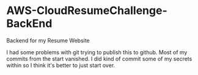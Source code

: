 # AWS-CloudResumeChallenge-BackEnd

Backend for my Resume Website

I had some problems with git trying to publish this to github. Most of my commits from the start vanished. I did kind of commit some of my secrets within
so I think it's better to just start over.
